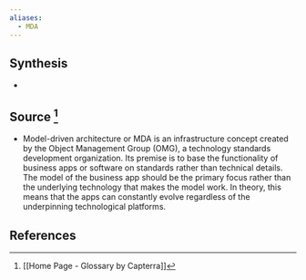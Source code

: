 ```yaml
---
aliases:
  - MDA
---
```

## Synthesis
- 
## Source [^1]
- Model-driven architecture or MDA is an infrastructure concept created by the Object Management Group (OMG), a technology standards development organization. Its premise is to base the functionality of business apps or software on standards rather than technical details. The model of the business app should be the primary focus rather than the underlying technology that makes the model work. In theory, this means that the apps can constantly evolve regardless of the underpinning technological platforms.
## References

[^1]: [[Home Page - Glossary by Capterra]]